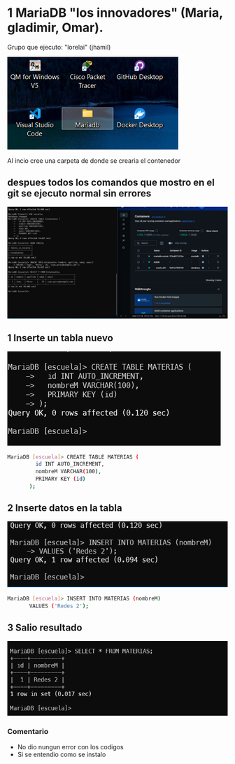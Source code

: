 # 1 MariaDB "los innovadores" (Maria, gladimir, Omar).

Grupo que ejecuto: "lorelai" (jhamil)

![CREACION DE ARCHIVO](archivo.png)
<!-- italic  -->
Al incio cree una carpeta de donde se crearia el contenedor

## despues todos los comandos que mostro en el git se ejecuto normal sin errores

![CREACION DE ARCHIVO](CODE.png)

## 1 Inserte un tabla nuevo

![CREACION DE ARCHIVO](code_1.png)

```sh
MariaDB [escuela]> CREATE TABLE MATERIAS (
         id INT AUTO_INCREMENT,
         nombreM VARCHAR(100),
         PRIMARY KEY (id)
       );
```

## 2 Inserte datos en la tabla

![CREACION DE ARCHIVO](INSERTAR.png)

```sh
MariaDB [escuela]> INSERT INTO MATERIAS (nombreM)
       VALUES ('Redes 2');
```
## 3 Salio resultado

![CREACION DE ARCHIVO](REDE.png)

<!-- italic  -->
### Comentario

<!-- ul  -->
* No dio nungun error con los codigos
* Si se entendio como se instalo


